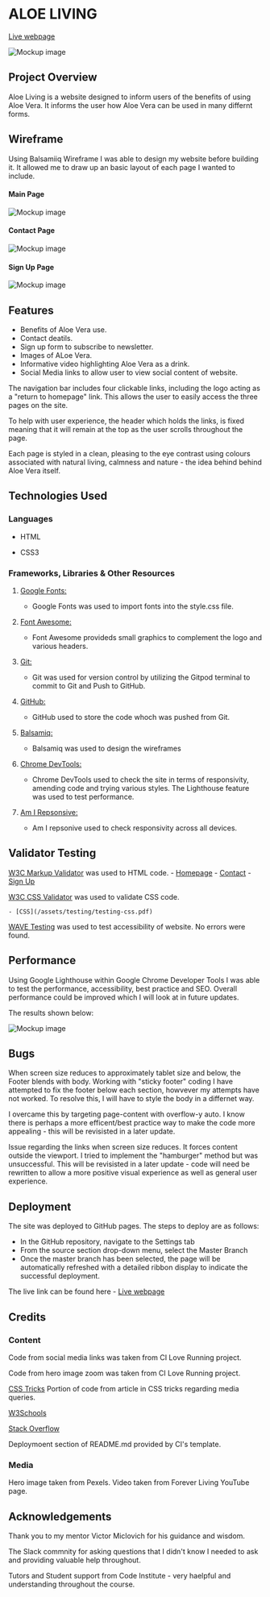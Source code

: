 # ALOE LIVING

[Live webpage](https://raccodes09.github.io/aloe-living/index.html)

![Mockup image](/assets/testing/testing-responsive.png)



## Project Overview

Aloe Living is a website designed to inform users of the benefits of using Aloe Vera. It informs the user how Aloe Vera can be used in many differnt forms.



## Wireframe

Using Balsamiiq Wireframe I was able to design my website before building it. It allowed me to draw up an basic layout of each page I wanted to include.

#### Main Page 

![Mockup image](/assets/images/readme-images/wireframe-mainpage.png)

#### Contact Page 

![Mockup image](/assets/images/readme-images/wireframe-contact.png)

#### Sign Up Page 

![Mockup image](/assets/images/readme-images/wireframe-signup.png)



## Features

- Benefits of Aloe Vera use.
- Contact deatils.
- Sign up form to subscribe to newsletter.
- Images of ALoe Vera.
- Informative video highlighting Aloe Vera as a drink.
- Social Media links to allow user to view social content of website.

The navigation bar includes four clickable links, including the logo acting as a "return to homepage" link. This allows the user to easily access the three pages on the site.

To help with user experience, the header which holds the links, is fixed meaning that it will remain at the top as the user scrolls throughout the page.

Each page is styled in a clean, pleasing to the eye contrast using colours associated with natural living, calmness and nature - the idea behind behind Aloe Vera itself.

## Technologies Used

### Languages

-   HTML

-   CSS3

### Frameworks, Libraries & Other Resources

1. [Google Fonts:](https://fonts.google.com/)
    - Google Fonts was used to import fonts into the style.css file.

1. [Font Awesome:](https://fontawesome.com/)
    - Font Awesome provideds small graphics to complement the logo and various headers.

1. [Git:](https://git-scm.com/)
    - Git was used for version control by utilizing the Gitpod terminal to commit to Git and Push to GitHub.

1. [GitHub:](https://github.com/)
    - GitHub used to store the code whoch was pushed from Git.

1. [Balsamiq:](https://balsamiq.com/)
    - Balsamiq was used to design the wireframes

1. [Chrome DevTools:](https://developer.chrome.com/docs/devtools/)
    - Chrome DevTools used to check the site in terms of responsivity, amending code and trying various styles. The Lighthouse feature was used to test performance.

1. [Am I Repsonsive:](https://ui.dev/amiresponsive)
    - Am I repsonive used to check responsivity across all devices.


## Validator Testing

[W3C Markup Validator](https://jigsaw.w3.org/css-validator/#validate_by_input) was used to HTML code.
    - [Homepage](/assets/testing/testing-html-homepage.pdf)
    - [Contact](/assets/testing/testing-html-contact.pdf)
    - [Sign Up](/assets/testing/testing-html-signup.pdf)

[W3C CSS Validator](https://jigsaw.w3.org/css-validator/#validate_by_input) was used to validate CSS code.

    - [CSS](/assets/testing/testing-css.pdf)

[WAVE Testing](https://chrome.google.com/webstore/detail/wave-evaluation-tool/jbbplnpkjmmeebjpijfedlgcdilocofh) was used to test accessibility of website. No errors were found.

## Performance

Using Google Lighthouse within Google Chrome Developer Tools I was able to test the performance, accessibility, best practice and SEO. Overall performance could be improved which I will look at in future updates. 

The results shown below:

![Mockup image](/assets/testing/testing-perfomance.png)

## Bugs

When screen size reduces to approximately tablet size and below, the Footer blends with body. Working with "sticky footer" coding I have attempted to fix the footer below each section, howvever my attempts have not worked. To resolve this, I will have to style the body in a differnet way.

I overcame this by targeting page-content with overflow-y auto. I know there is perhaps a more efficent/best practice way to make the code more appealing - this will be revisisted in a later update.

Issue regarding the links when screen size reduces. It forces content outside the viewport. I tried to implement the "hamburger" method but was unsuccessful. This will be revisisted in a later update - code will need be rewritten to allow a more positive visual experience as well as general user experience.



## Deployment

The site was deployed to GitHub pages. The steps to deploy are as follows:
- In the GitHub repository, navigate to the Settings tab
- From the source section drop-down menu, select the Master Branch
- Once the master branch has been selected, the page will be automatically refreshed with a detailed ribbon display to indicate the successful deployment.

The live link can be found here - [Live webpage](https://raccodes09.github.io/aloe-living/index.html)


## Credits

### Content

Code from social media links was taken from CI Love Running project.

Code from hero image zoom was taken from CI Love Running project.

[CSS Tricks](https://css-tricks.com/) Portion of code from article in CSS tricks regarding media queries.

[W3Schools](https://www.w3schools.com/) 

[Stack Overflow](https://stackoverflow.com/)

Deploymoent section of README.md provided by CI's template.

### Media

Hero image taken from Pexels.
Video taken from Forever Living YouTube page.


## Acknowledgements

Thank you to my mentor Victor Miclovich for his guidance and wisdom.

The Slack commnity for asking questions that I didn't know I needed to ask and providing valuable help throughout.

Tutors and Student support from Code Institute - very haelpful and understanding throughout the course.

